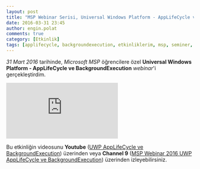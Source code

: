 ```yaml
---
layout: post
title: "MSP Webinar Serisi, Universal Windows Platform - AppLifeCycle ve BackgroundExecution, Mart 2016"
date: 2016-03-31 23:45
author: engin.polat
comments: true
category: [Etkinlik]
tags: [applifecycle, backgroundexecution, etkinliklerim, msp, seminer, universal app, uwp, windows10]
---
```

*31 Mart 2016* tarihinde, *Microsoft MSP* öğrencilere özel **Universal Windows Platform - AppLifeCycle ve BackgroundExecution** *webinar*'i gerçekleştirdim.

<div class="embed-responsive embed-responsive-16by9"><iframe class="embed-responsive-item" src="https://www.youtube.com/embed/oBWfmENZkck" frameborder="0" allowfullscreen></iframe></div>

Bu etkinliğin videosunu **Youtube** (<a href="https://youtu.be/oBWfmENZkck" target="_blank">UWP AppLifeCycle ve BackgroundExecution</a>) üzerinden veya **Channel 9** (<a href="https://channel9.msdn.com/Blogs/MVP-Windows-Dev/MSP-Webinar-2016-UWP-AppLifeCycle-ve-BackgroundExecution" target="_blank">MSP Webinar 2016 UWP AppLifeCycle ve BackgroundExecution</a>) üzerinden izleyebilirsiniz.